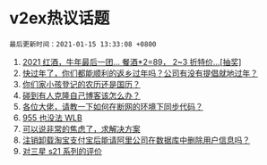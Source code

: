 # v2ex热议话题

`最后更新时间：2021-01-15 13:33:08 +0800`

1. [2021 红酒，牛年最后一团... 餐酒*2=89， 2~3 折特价...[抽奖]](https://www.v2ex.com/t/744901)
1. [快过年了，你们都能顺利的返乡过年吗？公司有没有提倡就地过年？](https://www.v2ex.com/t/744940)
1. [你们家小孩登记的农历还是国历？](https://www.v2ex.com/t/745047)
1. [碰到有人克隆自己博客该怎么办？](https://www.v2ex.com/t/745097)
1. [各位大佬，请教一下如何在断网的环境下同步代码？](https://www.v2ex.com/t/745005)
1. [955 也没法 WLB](https://www.v2ex.com/t/745039)
1. [可以说非常的焦虑了，求解决方案](https://www.v2ex.com/t/744971)
1. [注销卸载淘宝支付宝后能请阿里公司在数据库中删除用户信息吗？](https://www.v2ex.com/t/745092)
1. [对三星 s21 系列的评价](https://www.v2ex.com/t/745099)

